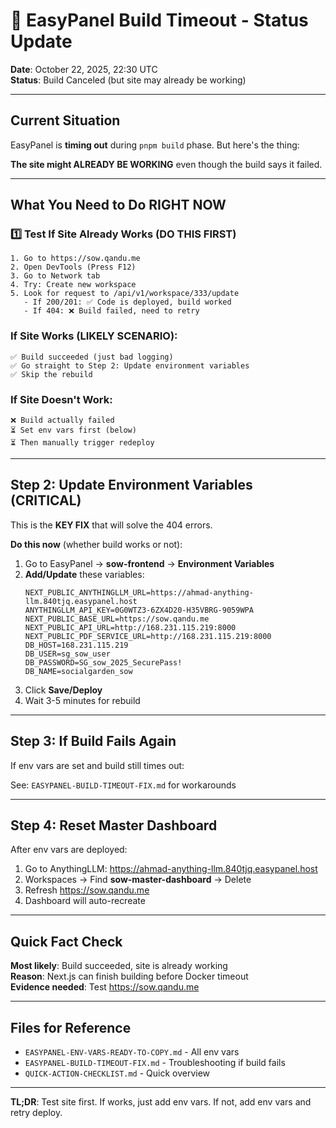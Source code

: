 # 🚨 EasyPanel Build Timeout - Status Update

**Date**: October 22, 2025, 22:30 UTC  
**Status**: Build Canceled (but site may already be working)

---

## Current Situation

EasyPanel is **timing out** during `pnpm build` phase. But here's the thing:

**The site might ALREADY BE WORKING** even though the build says it failed.

---

## What You Need to Do RIGHT NOW

### 1️⃣ Test If Site Already Works (DO THIS FIRST)

```
1. Go to https://sow.qandu.me
2. Open DevTools (Press F12)
3. Go to Network tab
4. Try: Create new workspace
5. Look for request to /api/v1/workspace/333/update
   - If 200/201: ✅ Code is deployed, build worked
   - If 404: ❌ Build failed, need to retry
```

### If Site Works (LIKELY SCENARIO):
```
✅ Build succeeded (just bad logging)
✅ Go straight to Step 2: Update environment variables
✅ Skip the rebuild
```

### If Site Doesn't Work:
```
❌ Build actually failed
⏳ Set env vars first (below)
⏳ Then manually trigger redeploy
```

---

## Step 2: Update Environment Variables (CRITICAL)

This is the **KEY FIX** that will solve the 404 errors.

**Do this now** (whether build works or not):

1. Go to EasyPanel → **sow-frontend** → **Environment Variables**
2. **Add/Update** these variables:
   ```
   NEXT_PUBLIC_ANYTHINGLLM_URL=https://ahmad-anything-llm.840tjq.easypanel.host
   ANYTHINGLLM_API_KEY=0G0WTZ3-6ZX4D20-H35VBRG-9059WPA
   NEXT_PUBLIC_BASE_URL=https://sow.qandu.me
   NEXT_PUBLIC_API_URL=http://168.231.115.219:8000
   NEXT_PUBLIC_PDF_SERVICE_URL=http://168.231.115.219:8000
   DB_HOST=168.231.115.219
   DB_USER=sg_sow_user
   DB_PASSWORD=SG_sow_2025_SecurePass!
   DB_NAME=socialgarden_sow
   ```
3. Click **Save/Deploy**
4. Wait 3-5 minutes for rebuild

---

## Step 3: If Build Fails Again

If env vars are set and build still times out:

See: `EASYPANEL-BUILD-TIMEOUT-FIX.md` for workarounds

---

## Step 4: Reset Master Dashboard

After env vars are deployed:

1. Go to AnythingLLM: https://ahmad-anything-llm.840tjq.easypanel.host
2. Workspaces → Find **sow-master-dashboard** → Delete
3. Refresh https://sow.qandu.me
4. Dashboard will auto-recreate

---

## Quick Fact Check

**Most likely**: Build succeeded, site is already working  
**Reason**: Next.js can finish building before Docker timeout  
**Evidence needed**: Test https://sow.qandu.me

---

## Files for Reference

- `EASYPANEL-ENV-VARS-READY-TO-COPY.md` - All env vars
- `EASYPANEL-BUILD-TIMEOUT-FIX.md` - Troubleshooting if build fails
- `QUICK-ACTION-CHECKLIST.md` - Quick overview

---

**TL;DR**: Test site first. If works, just add env vars. If not, add env vars and retry deploy.
